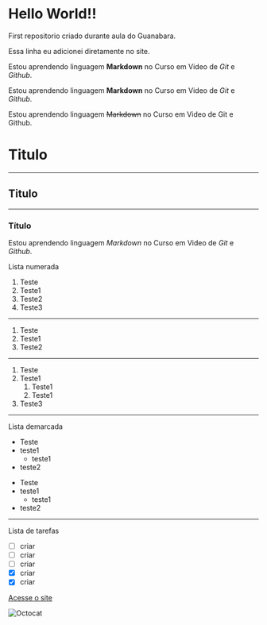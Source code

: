 # Hello World!!
 First repositorio criado durante aula do Guanabara. 
 
 Essa linha eu adicionei diretamente no site.


 Estou aprendendo linguagem **Markdown** no Curso em Video de *Git* e *Github*.

 Estou aprendendo linguagem __Markdown__ no Curso em Video de _Git_ e _Github_.

Estou aprendendo linguagem ~~Markdown~~ no Curso em Video de Git e Github.

# Titulo
---
## Titulo
***
### Título

Estou aprendendo linguagem *_Markdown_* no Curso em Video de *_Git_* e _*Github*_.

Lista numerada

1. Teste
1. Teste1
1. Teste2
1. Teste3
---
1. Teste
99. Teste1
256. Teste2
***
1. Teste
1. Teste1
    1. Teste1
    1. Teste1
1. Teste3
---
Lista demarcada

* Teste
* teste1
    * teste1
* teste2

- Teste
- teste1
    - teste1
- teste2
---
Lista de tarefas

 - [ ] criar
 - [ ] criar
 - [ ] criar
 - [X] criar
 - [X] criar

[Acesse o site ](https://github.com/gustavoguanabara?tab=overview&from=2020-12-01&to=2020-12-31)

![Octocat](https://octodex.github.com/yogitocat/)
